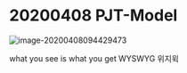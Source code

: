 # 20200408 PJT-Model

![image-20200408094429473](C:\Users\peach\AppData\Roaming\Typora\typora-user-images\image-20200408094429473.png)

what you see is what you get
WYSWYG
위지윅